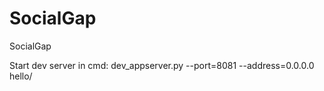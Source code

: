 SocialGap
=========

SocialGap

Start dev server in cmd: dev_appserver.py --port=8081 --address=0.0.0.0 hello/